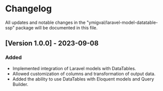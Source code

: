 # Changelog

All updates and notable changes in the "ymigval/laravel-model-datatable-ssp" package will be documented in this file.

## [Version 1.0.0] - 2023-09-08

### Added

- Implemented integration of Laravel models with DataTables.
- Allowed customization of columns and transformation of output data.
- Added the ability to use DataTables with Eloquent models and Query Builder.
